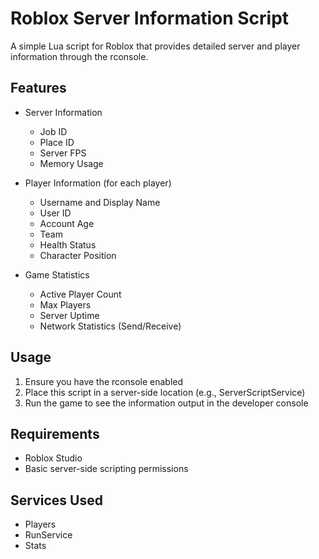 # Roblox Server Information Script

A simple Lua script for Roblox that provides detailed server and player information through the rconsole.

## Features

- Server Information
  - Job ID
  - Place ID 
  - Server FPS
  - Memory Usage

- Player Information (for each player)
  - Username and Display Name
  - User ID
  - Account Age
  - Team
  - Health Status
  - Character Position

- Game Statistics
  - Active Player Count
  - Max Players
  - Server Uptime
  - Network Statistics (Send/Receive)

## Usage

1. Ensure you have the rconsole enabled
2. Place this script in a server-side location (e.g., ServerScriptService)
3. Run the game to see the information output in the developer console

## Requirements

- Roblox Studio
- Basic server-side scripting permissions

## Services Used

- Players
- RunService 
- Stats
